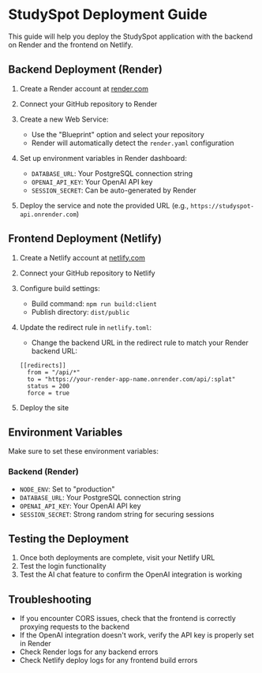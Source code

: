 # StudySpot Deployment Guide

This guide will help you deploy the StudySpot application with the backend on Render and the frontend on Netlify.

## Backend Deployment (Render)

1. Create a Render account at [render.com](https://render.com)

2. Connect your GitHub repository to Render

3. Create a new Web Service:
   - Use the "Blueprint" option and select your repository
   - Render will automatically detect the `render.yaml` configuration

4. Set up environment variables in Render dashboard:
   - `DATABASE_URL`: Your PostgreSQL connection string
   - `OPENAI_API_KEY`: Your OpenAI API key
   - `SESSION_SECRET`: Can be auto-generated by Render

5. Deploy the service and note the provided URL (e.g., `https://studyspot-api.onrender.com`)

## Frontend Deployment (Netlify)

1. Create a Netlify account at [netlify.com](https://netlify.com)

2. Connect your GitHub repository to Netlify

3. Configure build settings:
   - Build command: `npm run build:client`
   - Publish directory: `dist/public`

4. Update the redirect rule in `netlify.toml`:
   - Change the backend URL in the redirect rule to match your Render backend URL:
   ```
   [[redirects]]
     from = "/api/*"
     to = "https://your-render-app-name.onrender.com/api/:splat"
     status = 200
     force = true
   ```

5. Deploy the site

## Environment Variables

Make sure to set these environment variables:

### Backend (Render)
- `NODE_ENV`: Set to "production"
- `DATABASE_URL`: Your PostgreSQL connection string
- `OPENAI_API_KEY`: Your OpenAI API key
- `SESSION_SECRET`: Strong random string for securing sessions

## Testing the Deployment

1. Once both deployments are complete, visit your Netlify URL
2. Test the login functionality
3. Test the AI chat feature to confirm the OpenAI integration is working

## Troubleshooting

- If you encounter CORS issues, check that the frontend is correctly proxying requests to the backend
- If the OpenAI integration doesn't work, verify the API key is properly set in Render
- Check Render logs for any backend errors
- Check Netlify deploy logs for any frontend build errors 